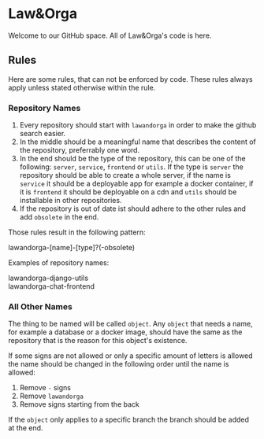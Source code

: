 # Law&Orga

Welcome to our GitHub space. All of Law&Orga's code is here.

## Rules

Here are some rules, that can not be enforced by code. These rules always apply unless stated otherwise within the rule.

### Repository Names

1. Every repository should start with `lawandorga` in order to make the github search easier.
2. In the middle should be a meaningful name that describes the content of the repository, preferrably one word.
3. In the end should be the type of the repository, this can be one of the following: `server`, `service`, `frontend` or `utils`. If the type is `server` the repository should be able to create a whole server, if the name is `service` it should be a deployable app for example a docker container, if it is `frontend` it should be deployable on a cdn and `utils` should be installable in other repositories.
4. If the repository is out of date ist should adhere to the other rules and add `obsolete` in the end.

Those rules result in the following pattern:

lawandorga-[name]-[type]?(-obsolete)

Examples of repository names:

lawandorga-django-utils \
lawandorga-chat-frontend

### All Other Names

The thing to be named will be called `object`. Any `object` that needs a name, for example a database or a docker image, should have the same as the repository that is the reason for this object's existence.  

If some signs are not allowed or only a specific amount of letters is allowed the name should be changed in the following order until the name is allowed:

1. Remove `-` signs
2. Remove `lawandorga`
3. Remove signs starting from the back

If the `object` only applies to a specific branch the branch should be added at the end.
